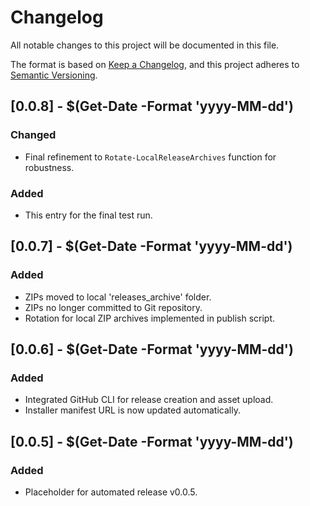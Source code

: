 # Changelog

All notable changes to this project will be documented in this file.

The format is based on [Keep a Changelog](https://keepachangelog.com/en/1.0.0/),
and this project adheres to [Semantic Versioning](https://semver.org/spec/v2.0.0.html).

## [0.0.8] - $(Get-Date -Format 'yyyy-MM-dd')
### Changed
- Final refinement to `Rotate-LocalReleaseArchives` function for robustness.
### Added
- This entry for the final test run.

## [0.0.7] - $(Get-Date -Format 'yyyy-MM-dd')
### Added
- ZIPs moved to local 'releases_archive' folder.
- ZIPs no longer committed to Git repository.
- Rotation for local ZIP archives implemented in publish script.

## [0.0.6] - $(Get-Date -Format 'yyyy-MM-dd')
### Added
- Integrated GitHub CLI for release creation and asset upload.
- Installer manifest URL is now updated automatically.

## [0.0.5] - $(Get-Date -Format 'yyyy-MM-dd')
### Added
- Placeholder for automated release v0.0.5.